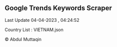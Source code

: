 

## Google Trends Keywords Scraper 
 
Last Update 04-04-2023 , 04:24:52

Country List :
VIETNAM.json



© Abdul Muttaqin 
